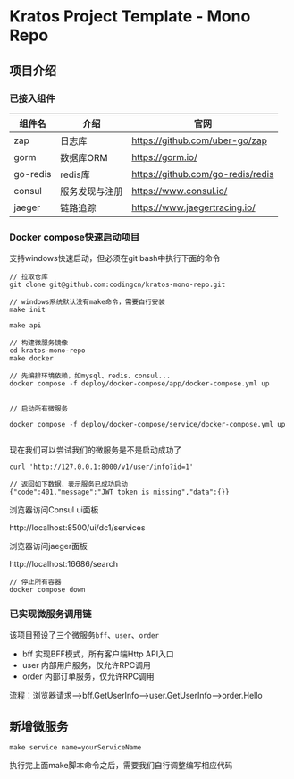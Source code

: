 # Kratos Project Template - Mono Repo

## 项目介绍


### 已接入组件


| 组件名      | 介绍      | 官网                                |
|----------|---------|-----------------------------------|
| zap      | 日志库     | https://github.com/uber-go/zap    | 
| gorm     | 数据库ORM  | https://gorm.io/                  | 
| go-redis | redis库  | https://github.com/go-redis/redis | 
| consul   | 服务发现与注册 | https://www.consul.io/            | 
| jaeger   | 链路追踪    | https://www.jaegertracing.io/     | 


### Docker compose快速启动项目

支持windows快速启动，但必须在git bash中执行下面的命令

```
// 拉取仓库
git clone git@github.com:codingcn/kratos-mono-repo.git

// windows系统默认没有make命令，需要自行安装
make init

make api

// 构建微服务镜像
cd kratos-mono-repo
make docker

// 先编排环境依赖，如mysql、redis、consul...
docker compose -f deploy/docker-compose/app/docker-compose.yml up


// 启动所有微服务

docker compose -f deploy/docker-compose/service/docker-compose.yml up


```

现在我们可以尝试我们的微服务是不是启动成功了

```
curl 'http://127.0.0.1:8000/v1/user/info?id=1'

// 返回如下数据，表示服务已成功启动
{"code":401,"message":"JWT token is missing","data":{}}
```

浏览器访问Consul ui面板

http://localhost:8500/ui/dc1/services

浏览器访问jaeger面板

http://localhost:16686/search






```
// 停止所有容器
docker compose down 
```


### 已实现微服务调用链

该项目预设了三个微服务`bff`、`user`、`order`

* bff 实现BFF模式，所有客户端Http API入口
* user 内部用户服务，仅允许RPC调用
* order 内部订单服务，仅允许RPC调用


流程：浏览器请求-->bff.GetUserInfo-->user.GetUserInfo-->order.Hello



## 新增微服务

```
make service name=yourServiceName
```

执行完上面make脚本命令之后，需要我们自行调整编写相应代码